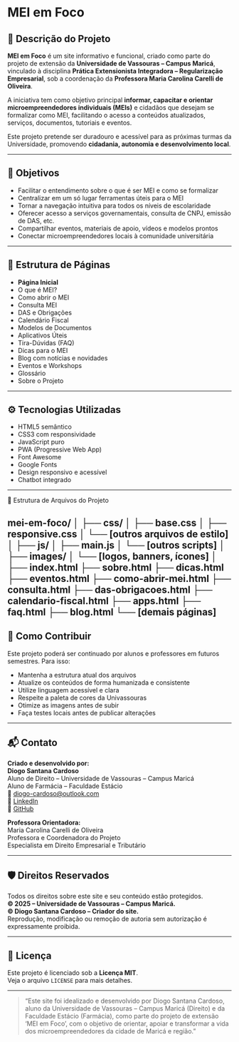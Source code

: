 # MEI em Foco

## 📌 Descrição do Projeto

**MEI em Foco** é um site informativo e funcional, criado como parte do projeto de extensão da **Universidade de Vassouras – Campus Maricá**, vinculado à disciplina **Prática Extensionista Integradora – Regularização Empresarial**, sob a coordenação da **Professora Maria Carolina Carelli de Oliveira**.

A iniciativa tem como objetivo principal **informar, capacitar e orientar microempreendedores individuais (MEIs)** e cidadãos que desejam se formalizar como MEI, facilitando o acesso a conteúdos atualizados, serviços, documentos, tutoriais e eventos.

Este projeto pretende ser duradouro e acessível para as próximas turmas da Universidade, promovendo **cidadania, autonomia e desenvolvimento local**.

---

## 🎯 Objetivos

- Facilitar o entendimento sobre o que é ser MEI e como se formalizar
- Centralizar em um só lugar ferramentas úteis para o MEI
- Tornar a navegação intuitiva para todos os níveis de escolaridade
- Oferecer acesso a serviços governamentais, consulta de CNPJ, emissão de DAS, etc.
- Compartilhar eventos, materiais de apoio, vídeos e modelos prontos
- Conectar microempreendedores locais à comunidade universitária

---

## 🧱 Estrutura de Páginas

- **Página Inicial**
- O que é MEI?
- Como abrir o MEI
- Consulta MEI
- DAS e Obrigações
- Calendário Fiscal
- Modelos de Documentos
- Aplicativos Úteis
- Tira-Dúvidas (FAQ)
- Dicas para o MEI
- Blog com notícias e novidades
- Eventos e Workshops
- Glossário
- Sobre o Projeto

---

## ⚙️ Tecnologias Utilizadas

- HTML5 semântico
- CSS3 com responsividade
- JavaScript puro
- PWA (Progressive Web App)
- Font Awesome
- Google Fonts
- Design responsivo e acessível
- Chatbot integrado

---

📁 Estrutura de Arquivos do Projeto

mei-em-foco/
│
├── css/
│   ├── base.css
│   ├── responsive.css
│   └── [outros arquivos de estilo]
│
├── js/
│   ├── main.js
│   └── [outros scripts]
│
├── images/
│   └── [logos, banners, ícones]
│
├── index.html
├── sobre.html
├── dicas.html
├── eventos.html
├── como-abrir-mei.html
├── consulta.html
├── das-obrigacoes.html
├── calendario-fiscal.html
├── apps.html
├── faq.html
├── blog.html
└── [demais páginas]
---

## 🧠 Como Contribuir

Este projeto poderá ser continuado por alunos e professores em futuros semestres. Para isso:

- Mantenha a estrutura atual dos arquivos
- Atualize os conteúdos de forma humanizada e consistente
- Utilize linguagem acessível e clara
- Respeite a paleta de cores da Univassouras
- Otimize as imagens antes de subir
- Faça testes locais antes de publicar alterações

---

## 📬 Contato

**Criado e desenvolvido por:**  
**Diogo Santana Cardoso**  
Aluno de Direito – Universidade de Vassouras – Campus Maricá  
Aluno de Farmácia – Faculdade Estácio  
📧 diogo-cardoso@outlook.com  
🔗 [LinkedIn](https://www.linkedin.com/in/diogo-cardoso5b)  
🐙 [GitHub](https://github.com/MondragonB)

**Professora Orientadora:**  
Maria Carolina Carelli de Oliveira  
Professora e Coordenadora do Projeto  
Especialista em Direito Empresarial e Tributário

---

## 🛡️ Direitos Reservados

Todos os direitos sobre este site e seu conteúdo estão protegidos.  
**© 2025 – Universidade de Vassouras – Campus Maricá.**  
**© Diogo Santana Cardoso – Criador do site.**  
Reprodução, modificação ou remoção de autoria sem autorização é expressamente proibida.

---

## 📄 Licença

Este projeto é licenciado sob a **Licença MIT**.  
Veja o arquivo `LICENSE` para mais detalhes.

---

> “Este site foi idealizado e desenvolvido por Diogo Santana Cardoso, aluno da Universidade de Vassouras – Campus Maricá (Direito) e da Faculdade Estácio (Farmácia), como parte do projeto de extensão ‘MEI em Foco’, com o objetivo de orientar, apoiar e transformar a vida dos microempreendedores da cidade de Maricá e região.”
